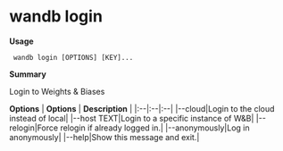 # wandb login

**Usage**

` wandb login [OPTIONS] [KEY]...`

**Summary**

Login to Weights & Biases


**Options**
| **Options** | **Description** |
|:--|:--|:--|
|--cloud|Login to the cloud instead of local|
|--host TEXT|Login to a specific instance of W&B|
|--relogin|Force relogin if already logged in.|
|--anonymously|Log in anonymously|
|--help|Show this message and exit.|


